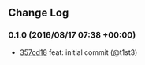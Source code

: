 ## Change Log

### 0.1.0 (2016/08/17 07:38 +00:00)
- [357cd18](https://github.com/t1st3/is-cinnamon/commit/357cd18018f2b27f4d491b5e954483aa13b90aaa) feat: initial commit (@t1st3)